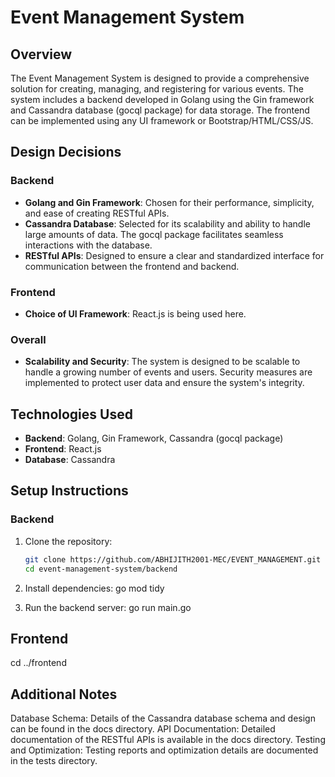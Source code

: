 # Event Management System

## Overview

The Event Management System is designed to provide a comprehensive solution for creating, managing, and registering for various events. The system includes a backend developed in Golang using the Gin framework and Cassandra database (gocql package) for data storage. The frontend can be implemented using any UI framework or Bootstrap/HTML/CSS/JS.

## Design Decisions

### Backend
- **Golang and Gin Framework**: Chosen for their performance, simplicity, and ease of creating RESTful APIs.
- **Cassandra Database**: Selected for its scalability and ability to handle large amounts of data. The gocql package facilitates seamless interactions with the database.
- **RESTful APIs**: Designed to ensure a clear and standardized interface for communication between the frontend and backend.

### Frontend
- **Choice of UI Framework**: React.js is being used here.

### Overall
- **Scalability and Security**: The system is designed to be scalable to handle a growing number of events and users. Security measures are implemented to protect user data and ensure the system's integrity.

## Technologies Used

- **Backend**: Golang, Gin Framework, Cassandra (gocql package)
- **Frontend**: React.js
- **Database**: Cassandra

## Setup Instructions

### Backend

1. Clone the repository:

   ```bash
   git clone https://github.com/ABHIJITH2001-MEC/EVENT_MANAGEMENT.git
   cd event-management-system/backend
2. Install dependencies:
go mod tidy
3. Run the backend server:
go run main.go
## Frontend
cd ../frontend

## Additional Notes
Database Schema: Details of the Cassandra database schema and design can be found in the docs directory.
API Documentation: Detailed documentation of the RESTful APIs is available in the docs directory.
Testing and Optimization: Testing reports and optimization details are documented in the tests directory.



